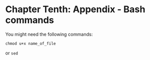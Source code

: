 # Chapter Tenth: Appendix - Bash commands

You might need the following commands:
```
chmod u+x name_of_file
```
or ```sed```

